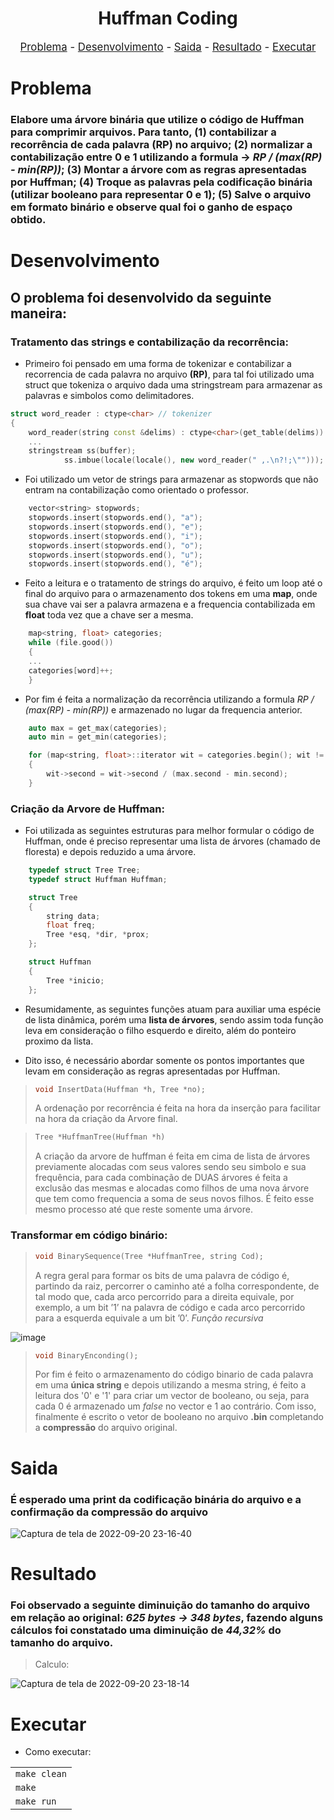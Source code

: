 <h1 align="center">Huffman Coding</h1>

<p style="font-size:120%;" align="center">
    <a href="#problema">Problema</a> -
    <a href="#desenvolvimento">Desenvolvimento</a> -
    <a href="#saida">Saida</a> -
    <a href="#resultado">Resultado</a> -
    <a href="#executar">Executar</a>

</p>

# Problema
### Elabore uma árvore binária que utilize o código de Huffman para comprimir arquivos. Para tanto, **(1)** contabilizar a recorrência de cada palavra (RP) no arquivo; **(2)** normalizar a contabilização entre 0 e 1 utilizando a formula -> *RP / (max(RP) - min(RP))*; **(3)** Montar a árvore com as regras apresentadas por Huffman; **(4)** Troque as palavras pela codificação binária (utilizar booleano para representar 0 e 1); **(5)** Salve o arquivo em formato binário e observe qual foi o ganho de espaço obtido.


# Desenvolvimento
## O problema foi desenvolvido da seguinte maneira:
### Tratamento das strings e contabilização da recorrência:
* Primeiro foi pensado em uma forma de tokenizar e contabilizar a recorrencia de cada palavra no arquivo **(RP)**, para tal foi utilizado uma struct que tokeniza o arquivo dada uma stringstream para armazenar as palavras e simbolos como delimitadores.


```cpp
struct word_reader : ctype<char> // tokenizer
{
    word_reader(string const &delims) : ctype<char>(get_table(delims)) {}
    ...
    stringstream ss(buffer);
            ss.imbue(locale(locale(), new word_reader(" ,.\n?!;\"")));
```
* Foi utilizado um vetor de strings para armazenar as stopwords que não entram na contabilização como orientado o professor.

```cpp
    vector<string> stopwords;
    stopwords.insert(stopwords.end(), "a");
    stopwords.insert(stopwords.end(), "e");
    stopwords.insert(stopwords.end(), "i");
    stopwords.insert(stopwords.end(), "o");
    stopwords.insert(stopwords.end(), "u");
    stopwords.insert(stopwords.end(), "é");
```

* Feito a leitura e o tratamento de strings do arquivo, é feito um loop até o final do arquivo para o armazenamento dos tokens em uma **map**, onde sua chave vai ser a palavra armazena e a frequencia contabilizada em **float** toda vez que a chave ser a mesma.

```cpp
    map<string, float> categories;
    while (file.good())
    {
    ...
    categories[word]++;
    }
```

* Por fim é feita a normalização da recorrência utilizando a formula *RP / (max(RP) - min(RP))* e armazenado no lugar da frequencia anterior.

```cpp
    auto max = get_max(categories);
    auto min = get_min(categories);

    for (map<string, float>::iterator wit = categories.begin(); wit != categories.end(); ++wit)
    {
        wit->second = wit->second / (max.second - min.second);
    }
```
### Criação da Arvore de Huffman:
* Foi utilizada as seguintes estruturas para melhor formular o código de Huffman, onde é preciso representar uma lista de árvores (chamado de floresta) e depois reduzido a uma árvore.
```cpp
    typedef struct Tree Tree;
    typedef struct Huffman Huffman;

    struct Tree
    {
        string data;
        float freq;
        Tree *esq, *dir, *prox;
    };

    struct Huffman
    {
        Tree *inicio;
    };
```

* Resumidamente, as seguintes funções atuam para auxiliar uma espécie de lista dinâmica, porém uma **lista de árvores**, sendo assim toda função leva em consideração o filho esquerdo e direito, além do ponteiro proximo da lista.

* Dito isso, é necessário abordar somente os pontos importantes que levam em consideração as regras apresentadas por Huffman.

> ```cpp
> void InsertData(Huffman *h, Tree *no);
> ```
> A ordenação por recorrência é feita na hora da inserção para facilitar na hora da criação da Arvore final.

> ```cpp
> Tree *HuffmanTree(Huffman *h)
> ```
> A criação da arvore de huffman é feita em cima de lista de árvores previamente alocadas com seus valores sendo seu simbolo e sua frequência, para cada combinação de DUAS árvores é feita a exclusão das mesmas e alocadas como filhos de uma nova árvore que tem como frequencia a soma de seus novos filhos. É feito esse mesmo processo até que reste somente uma árvore.


### Transformar em código binário:

> ```cpp
> void BinarySequence(Tree *HuffmanTree, string Cod);
> ```
> A regra geral para formar os bits de uma palavra de código é, partindo da raiz, percorrer o caminho até a folha correspondente, de tal modo que, cada arco percorrido para a direita equivale, por exemplo, a um bit ’1’ na palavra de código e cada arco percorrido para a esquerda equivale a um bit ’0’. *Função recursiva*

![image](https://user-images.githubusercontent.com/55333375/191399844-096312d4-ea1b-4f0f-adbd-4482755f010f.png)


> ```cpp
> void BinaryEnconding();
> ```
> Por fim é feito o armazenamento do código binario de cada palavra em uma **única string** e depois utilizando a mesma string, é feito a leitura dos '0' e '1' para criar um vector de booleano, ou seja, para cada 0 é armazenado um *false* no vector e 1 ao contrário. Com isso, finalmente é escrito o vetor de booleano no arquivo **.bin** completando a **compressão** do arquivo original.




# Saida
### É esperado uma print da codificação binária do arquivo e a confirmação da compressão do arquivo

![Captura de tela de 2022-09-20 23-16-40](https://user-images.githubusercontent.com/55333375/191399307-fff14dc8-b7bc-4fe2-b739-f5105bcf91a1.png)


# Resultado
### Foi observado a seguinte diminuição do tamanho do arquivo em relação ao original: *625 bytes* *->* *348 bytes*, fazendo alguns cálculos foi constatado uma diminuição de *44,32%* do tamanho do arquivo.

> Calculo:
> 
![Captura de tela de 2022-09-20 23-18-14](https://user-images.githubusercontent.com/55333375/191399467-6b4f34eb-938f-4a03-9fdb-94d561883e31.png)

# Executar
* Como executar:

<html>
<table>
    <tr>
        <td><code>make clean</code></td>
    <tr>
        <td><code>make</code></td>
    </tr>
    <tr>
        <td><code>make run</code></td>
    </tr>
    <tr>
</table>
</html>
